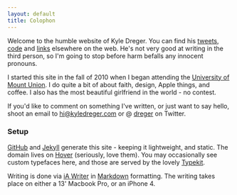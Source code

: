 ```yaml
---
layout: default
title: Colophon
---
```


Welcome to the humble website of Kyle Dreger. You can find his [tweets](http://twitter.com/dreger), [code](http://github.com/dreger) and [links](http://pinboard.in/u:dreger) elsewhere on the web. He's not very good at writing in the third person, so I'm going to stop before harm befalls any innocent pronouns. 

I started this site in the fall of 2010 when I began attending the [University of Mount Union](http://mountunion.edu). I do quite a bit of about faith, design, Apple things, and coffee. I also has the most beautiful girlfriend in the world - no contest. 

If you'd like to comment on something I've written, or just want to say hello, shoot an email to <hi@kyledreger.com> or @ [dreger](http://twitter.com/dreger) on Twitter. 

### Setup

[GitHub](http://github.com) and [Jekyll](https://github.com/mojombo/jekyll/) generate this site - keeping it lightweight, and static. The domain lives on [Hover](http://hover.com) (seriously, love them). You may occasionally see custom typefaces here, and those are served by the lovely [Typekit](http://typekit.com). 

Writing is done via [iA Writer](http://www.iawriter.com/) in [Markdown](http://daringfireball.net/projects/markdown) formatting. The writing takes place on either a 13' Macbook Pro, or an iPhone 4.

